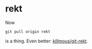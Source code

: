 # rekt
Now
```
git pull origin rekt
```
is a thing. Even better: [killmous/git-rekt](https://github.com/killmous/git-rekt).
